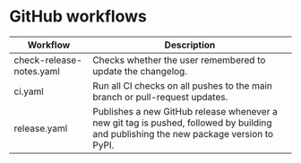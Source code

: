 # GitHub workflows

| Workflow                 | Description                                                                                                                           |
| ------------------------ |---------------------------------------------------------------------------------------------------------------------------------------|
| check-release-notes.yaml | Checks whether the user remembered to update the changelog.                                                                           |
| ci.yaml                  | Run all CI checks on all pushes to the main branch or pull-request updates.                                                           |
| release.yaml             | Publishes a new GitHub release whenever a new git tag is pushed, followed by building and publishing the new package version to PyPI. |
